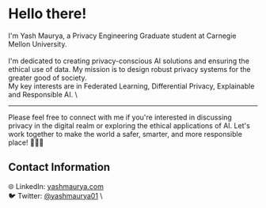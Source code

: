 # Hello there!

I'm Yash Maurya, a Privacy Engineering Graduate student at Carnegie Mellon University. \
\
I'm dedicated to creating privacy-conscious AI solutions and ensuring the ethical use of data. My mission is to design robust privacy systems for the greater good of society. \
My key interests are in Federated Learning, Differential Privacy, Explainable and Responsible AI. \

---

Please feel free to connect with me if you're interested in discussing privacy in the digital realm or exploring the ethical applications of AI. Let's work together to make the world a safer, smarter, and more responsible place! 🚀🌐🤖

## Contact Information
🌐 LinkedIn: [yashmaurya.com](https://www.linkedin.com/in/yashmaurya/) \
🐦 Twitter: [@yashmaurya01](https://twitter.com/yashmaurya01) \
